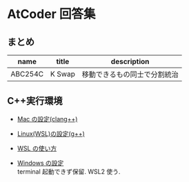 # AtCoder 回答集

## まとめ

| name    | title  | description                  |
| ------- | ------ | ---------------------------- |
| ABC254C | K Swap | 移動できるもの同士で分割統治 |

## C++実行環境

- [Mac の設定(clang++)](https://code.visualstudio.com/docs/cpp/config-clang-mac)

- [Linux(WSL)の設定(g++)](https://code.visualstudio.com/docs/cpp/config-linux)

- [WSL の使い方](https://code.visualstudio.com/docs/remote/wsl)

- [Windows の設定](https://code.visualstudio.com/docs/cpp/config-msvc)  
  terminal 起動できず保留. WSL2 使う.
